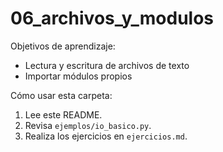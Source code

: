 # 06_archivos_y_modulos

Objetivos de aprendizaje:
- Lectura y escritura de archivos de texto
- Importar módulos propios

Cómo usar esta carpeta:
1. Lee este README.
2. Revisa `ejemplos/io_basico.py`.
3. Realiza los ejercicios en `ejercicios.md`.
